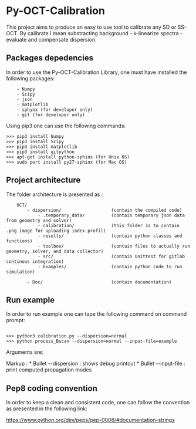 # Py-OCT-Calibration

This project aims to produce an easy to use tool to calibrate any SD or SS-OCT. By calibrate I mean substracting background - k-linearize spectra - evaluate and compensate dispersion.

## Packages depedencies

In order to use the Py-OCT-Calibration Library, one must have installed the following packages:

```
    - Numpy
    - Scipy
    - json
    - matplotlib
    - sphynx (for developer only)
    - git (for developer only)

```

Using pip3 one can use the following commands:

```console
>>> pip3 install Numpy
>>> pip3 install Scipy
>>> pip3 install matplotlib
>>> pip3 install gitpython
>>> apt-get install python-sphinx (for Unix OS)
>>> sudo port install py27-sphinx (for Mac OS)
```

## Project architecture

The folder architecture is presented as :

```
    OCT/
        - dispersion/                   (contain the compiled code)
            - .temporary_data/          (contain temporary json data from geometry and solver)
            - calibration/              (this folder is to contain .png image for uploading index profil)
            - results/                  (contain python classes and functions)
            - toolbox/                  (contain files to actually run geometry, solver, and data collector)
            - src/                      (contain Unittest for gitlab continous integration)
            - Examples/                 (contain python code to run simulation)

        - Doc/                          (contain documentation)

```


## Run example

In order to run example one can tape the following command on command prompt:

```console

>>> python3 calibration.py --dispersion=normal
>>> python process_Bscan --dispersion=normal --input-file=example

```

Arguments are:

Markup : * Bullet --dispersion : shows debug printout
         * Bullet --input-file : print computed propagation modes



## Pep8 coding convention

In order to keep a clean and consistent code, one can follow the convention as presented in the following link:

https://www.python.org/dev/peps/pep-0008/#documentation-strings
